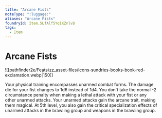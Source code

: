 ```yaml
---
title: "Arcane Fists"
noteType: ":luggage:"
aliases: "Arcane Fists"
foundryId: Item.5LfAlf5YqiKZnlvB
tags:
  - Item
---
```


# Arcane Fists
![[pathfinder2e/Feats/zz_asset-files/icons-sundries-books-book-red-exclamation.webp|150]]

Your physical training encompasses unarmed combat forms. The damage die for your fist changes to 1d6 instead of 1d4. You don't take the normal -2 circumstance penalty when making a lethal attack with your fist or any other unarmed attacks. Your unarmed attacks gain the arcane trait, making them magical. At 5th level, you also gain the critical specialization effects of unarmed attacks in the brawling group and weapons in the brawling group.

